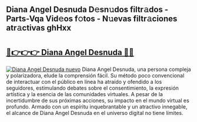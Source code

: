 ## Diana Angel Desnuda D𝚎sn𝚞dos filtr𝚊dos - Parts-Vqa Vid𝚎os f𝚘tos - N𝚞evas filtr𝚊ciones atr𝚊ctivas ghHxx

# <h2><a href="http://mb74yq.tromn.icu/?c=Diana+Angel+Desnuda">🔗👉👉👉 Diana Angel Desnuda 🔗🔗</a></h2>

[![Diana Angel Desnuda nuevo](https://i.imgur.com/pEAQMta.gif)](http://mb74yq.tromn.icu/?c=Diana+Angel+Desnuda)
Diana Angel Desnuda, una persona compleja y polarizadora, elude la comprensión fácil. Su método poco convencional de interactuar con el público en línea ha atraído y ofendido a los seguidores, estimulando debates sobre el consentimiento, la expresión artística y la esencia de las comunidades virtuales. A pesar de la incertidumbre de sus próximas acciones, su impacto en el mundo virtual es profundo. Armado con un espíritu inquebrantable y un atractivo innegable, el alcance de Diana Angel Desnuda en el universo digital no tiene límites.

